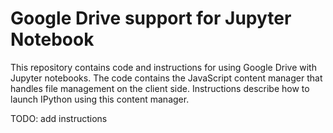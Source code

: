 # Google Drive support for Jupyter Notebook

This repository contains code and instructions for using Google Drive with Jupyter notebooks.  The code contains the JavaScript content manager that handles file management on the client side.  Instructions describe how to launch IPython using this content manager.

TODO: add instructions